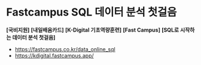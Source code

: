 # Fastcampus SQL 데이터 분석 첫걸음

__[국비지원]__ 
__[내일배움카드]__ 
__[K-Digital 기초역량훈련]__
__[Fast Campus]__
__[SQL로 시작하는 데이터 분석 첫걸음]__

* https://fastcampus.co.kr/data_online_sql
* https://kdigital.fastcampus.app/
